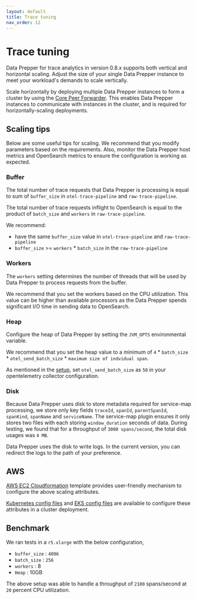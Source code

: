 ```yaml
---
layout: default
title: Trace tuning
nav_order: 12
---
```


# Trace tuning

Data Prepper for trace analytics in version 0.8.x supports both vertical and horizontal scaling. Adjust the size of your single Data Prepper instance to meet your workload's demands to scale vertically. 

Scale horizontally by deploying multiple Data Prepper instances to form a cluster by using the [Core Peer Forwarder](https://github.com/opensearch-project/data-prepper/blob/main/docs/peer_forwarder.md). This enables Data Prepper instances to communicate with instances in the cluster, and is required for horizontally-scaling deployments.

## Scaling tips

Below are some useful tips for scaling. We recommend that you modify parameters based on the requirements. Also, monitor the Data Prepper host metrics and OpenSearch metrics to ensure the configuration is working as expected.

### Buffer

The total number of trace requests that Data Prepper is processing is equal to sum of `buffer_size` in `otel-trace-pipeline` and `raw-trace-pipeline`. 

The total number of trace requests inflight to OpenSearch is equal to the product of `batch_size` and `workers` in `raw-trace-pipeline`.

We recommend:
 * have the same `buffer_size` value in `otel-trace-pipeline` and `raw-trace-pipeline`
 * `buffer_size` >= `workers` * `batch_size` in the `raw-trace-pipeline`
 

### Workers

The `workers` setting determines the number of threads that will be used by Data Prepper to process requests from the buffer. 

We recommend that you set the workers based on the CPU utilization. This value can be higher than available processors as the Data Prepper spends significant I/O time in sending data to OpenSearch.

### Heap

Configure the heap of Data Prepper by setting the `JVM_OPTS` environmental variable. 

We recommend that you set the heap value to a minimum of `4` * `batch_size` * `otel_send_batch_size` * `maximum size of indvidual span`.

As mentioned in the [setup](trace_setup.md#opentelemetry-collector), set `otel_send_batch_size` as `50` in your opentelemetry collector configuration.

### Disk

Because Data Prepper uses disk to store metadata required for service-map processing, we store only key fields `traceId`, `spanId`, `parentSpanId`, `spanKind`, `spanName` and `serviceName`. The service-map plugin ensures it only stores two files with each storing `window_duration` seconds of data. During testing, we found that for a throughput of `3000 spans/second`, the total disk usages was `4 MB`.

Data Prepper uses the disk to write logs. In the current version, you can redirect the logs to the path of your preference.


## AWS

[AWS EC2 Cloudformation](../deployment-template/ec2/data-prepper-ec2-deployment-cfn.yaml) template provides user-friendly mechanism to configure the above scaling attributes.

[Kubernetes config files](../deployment-template/k8s/README.md) and [EKS config files](../deployment-template/eks/README.md) are available to configure these attributes in a cluster deployment.

## Benchmark

We ran tests in a `r5.xlarge` with the below configuration,
 
 * `buffer_size` : `4096`
 * `batch_size` : `256`
 * `workers` : 8
 * `Heap` : 10GB
 
The above setup was able to handle a throughput of `2100` spans/second at `20` percent CPU utilization.
 
